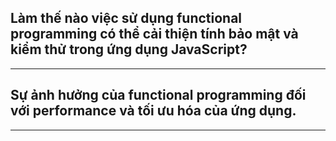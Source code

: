 ## Làm thế nào việc sử dụng functional programming có thể cải thiện tính bảo mật và kiểm thử trong ứng dụng JavaScript?

---

## Sự ảnh hưởng của functional programming đối với performance và tối ưu hóa của ứng dụng.

---